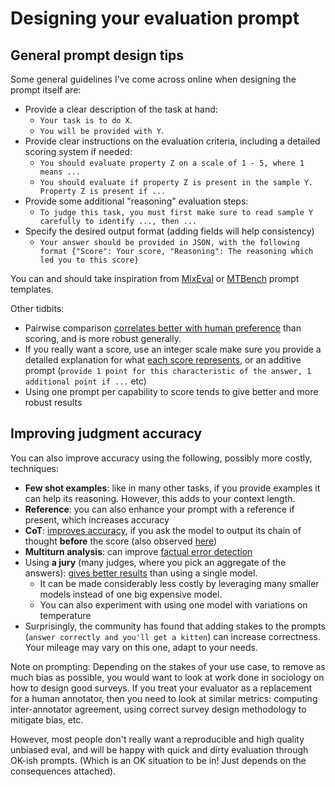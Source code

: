 # Designing your evaluation prompt

## General prompt design tips
Some general guidelines I've come across online when designing the prompt itself are:
- Provide a clear description of the task at hand:
	- `Your task is to do X`. 
	- `You will be provided with Y`.
- Provide clear instructions on the evaluation criteria, including a detailed scoring system if needed:
	- `You should evaluate property Z on a scale of 1 - 5, where 1 means ...`
	- `You should evaluate if property Z is present in the sample Y. Property Z is present if ...`
- Provide some additional "reasoning" evaluation steps:
	- `To judge this task, you must first make sure to read sample Y carefully to identify ..., then ...`
- Specify the desired output format (adding fields will help consistency)
	- `Your answer should be provided in JSON, with the following format {"Score": Your score, "Reasoning": The reasoning which led you to this score}`

You can and should take inspiration from [MixEval](https://github.com/huggingface/lighteval/blob/main/src/lighteval/tasks/extended/mix_eval/judge_prompts.py) or [MTBench](https://github.com/huggingface/lighteval/blob/main/src/lighteval/tasks/extended/mt_bench/judge_prompt_templates.py) prompt templates.

Other tidbits:
- Pairwise comparison [correlates better with human preference](https://arxiv.org/abs/2403.16950) than scoring, and is more robust generally.
- If you really want a score, use an integer scale make sure you provide a detailed explanation for what [each score represents](https://x.com/seungonekim/status/1749289437165769177), or an additive prompt (`provide 1 point for this characteristic of the answer, 1 additional point if ...` etc)
- Using one prompt per capability to score tends to give better and more robust results

## Improving judgment accuracy
You can also improve accuracy using the following, possibly more costly, techniques:
- **Few shot examples**: like in many other tasks, if you provide examples it can help its reasoning. However, this adds to your context length.
- **Reference**: you can also enhance your prompt with a reference if present, which increases accuracy 
- **CoT**: [improves accuracy](https://arxiv.org/abs/2212.08073), if you ask the model to output its chain of thought **before** the score (also observed [here](https://x.com/seungonekim/status/1749289437165769177))
- **Multiturn analysis**: can improve [factual error detection](https://arxiv.org/abs/2305.13281)
- Using **a jury** (many judges, where you pick an aggregate of the answers): [gives better results](https://arxiv.org/abs/2404.18796) than using a single model. 
	- It can be made considerably less costly by leveraging many smaller models instead of one big expensive model. 
	- You can also experiment with using one model with variations on temperature
- Surprisingly, the community has found that adding stakes to the prompts (`answer correctly and you'll get a kitten`) can increase correctness. Your mileage may vary on this one, adapt to your needs.

Note on prompting: Depending on the stakes of your use case, to remove as much bias as possible, you would want to look at work done in sociology on how to design good surveys. If you treat your evaluator as a replacement for a human annotator, then you need to look at similar metrics: computing inter-annotator agreement, using correct survey design methodology to mitigate bias, etc.

However, most people don't really want a reproducible and high quality unbiased eval, and will be happy with quick and dirty evaluation through OK-ish prompts. (Which is an OK situation to be in! Just depends on the consequences attached).
